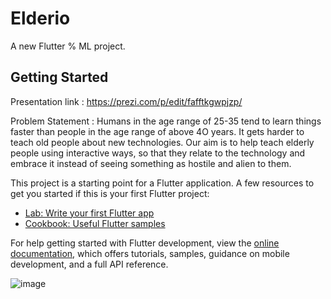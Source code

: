 # Elderio

A new Flutter % ML project.

## Getting Started
Presentation link : https://prezi.com/p/edit/fafftkgwpjzp/

Problem Statement : 
Humans in the age range of 25-35 tend to learn things faster than people in the age range of above 4O years. It gets harder to teach old people about new technologies. Our aim is to help teach elderly people using interactive ways, so that they relate to the technology and embrace it instead of seeing something as hostile and alien to them.

 
This project is a starting point for a Flutter application.
A few resources to get you started if this is your first Flutter project:

- [Lab: Write your first Flutter app](https://docs.flutter.dev/get-started/codelab)
- [Cookbook: Useful Flutter samples](https://docs.flutter.dev/cookbook)

For help getting started with Flutter development, view the
[online documentation](https://docs.flutter.dev/), which offers tutorials,
samples, guidance on mobile development, and a full API reference.

![image](https://user-images.githubusercontent.com/95328038/193985623-d280c877-e9ab-42c0-81a7-d1f410c93a1e.png)
